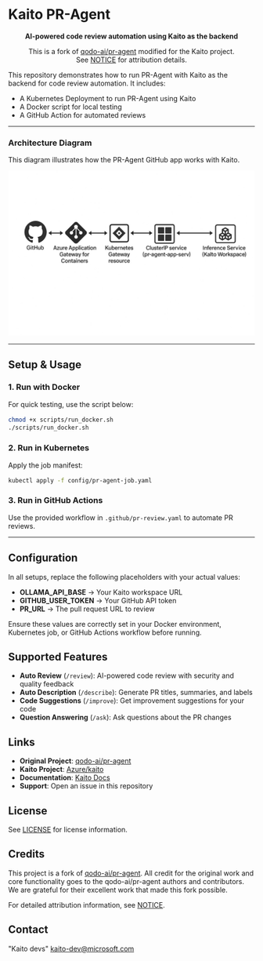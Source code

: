 # Kaito PR-Agent

<div align="center">
  
**AI-powered code review automation using Kaito as the backend**

This is a fork of [qodo-ai/pr-agent](https://github.com/qodo-ai/pr-agent) modified for the Kaito project.  
See [NOTICE](NOTICE) for attribution details.

</div>

This repository demonstrates how to run PR-Agent with Kaito as the backend for code review automation. It includes:

- A Kubernetes Deployment to run PR-Agent using Kaito
- A Docker script for local testing
- A GitHub Action for automated reviews

---

### Architecture Diagram
This diagram illustrates how the PR-Agent GitHub app works with Kaito.

![Architecture Diagram](kaito-pr-agent-diagram.jpg)

---

## Setup & Usage

### 1. Run with Docker
For quick testing, use the script below:

```bash
chmod +x scripts/run_docker.sh
./scripts/run_docker.sh
```

### 2. Run in Kubernetes
Apply the job manifest:
```bash
kubectl apply -f config/pr-agent-job.yaml
```

### 3. Run in GitHub Actions

Use the provided workflow in `.github/pr-review.yaml` to automate PR reviews.

---

## Configuration

In all setups, replace the following placeholders with your actual values:

- **OLLAMA_API_BASE** → Your Kaito workspace URL
- **GITHUB_USER_TOKEN** → Your GitHub API token  
- **PR_URL** → The pull request URL to review

Ensure these values are correctly set in your Docker environment, Kubernetes job, or GitHub Actions workflow before running.

## Supported Features

- **Auto Review** (`/review`): AI-powered code review with security and quality feedback
- **Auto Description** (`/describe`): Generate PR titles, summaries, and labels
- **Code Suggestions** (`/improve`): Get improvement suggestions for your code
- **Question Answering** (`/ask`): Ask questions about the PR changes

## Links

- **Original Project**: [qodo-ai/pr-agent](https://github.com/qodo-ai/pr-agent)
- **Kaito Project**: [Azure/kaito](https://github.com/Azure/kaito)
- **Documentation**: [Kaito Docs](https://github.com/Azure/kaito/tree/main/docs)
- **Support**: Open an issue in this repository

## License

See [LICENSE](LICENSE) for license information.

## Credits

This project is a fork of [qodo-ai/pr-agent](https://github.com/qodo-ai/pr-agent). All credit for the original work and core functionality goes to the qodo-ai/pr-agent authors and contributors. We are grateful for their excellent work that made this fork possible.

For detailed attribution information, see [NOTICE](NOTICE).

## Contact

"Kaito devs" <kaito-dev@microsoft.com>
